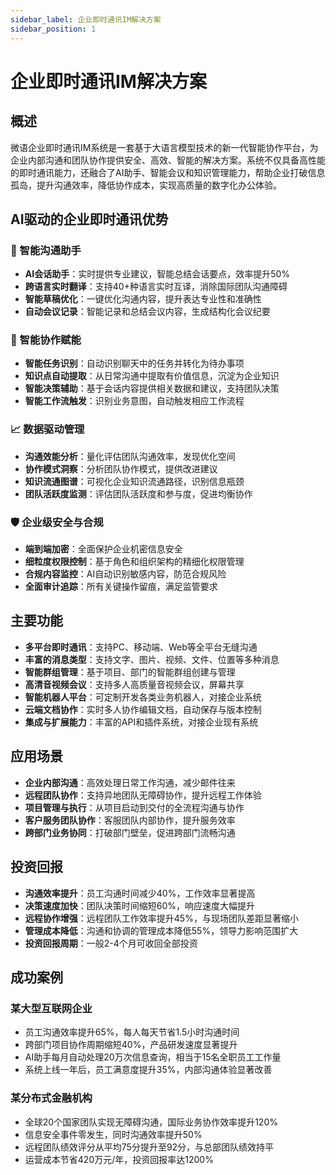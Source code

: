 ```yaml
---
sidebar_label: 企业即时通讯IM解决方案
sidebar_position: 1
---
```


# 企业即时通讯IM解决方案

## 概述

微语企业即时通讯IM系统是一套基于大语言模型技术的新一代智能协作平台，为企业内部沟通和团队协作提供安全、高效、智能的解决方案。系统不仅具备高性能的即时通讯能力，还融合了AI助手、智能会议和知识管理能力，帮助企业打破信息孤岛，提升沟通效率，降低协作成本，实现高质量的数字化办公体验。

## AI驱动的企业即时通讯优势

### 💬 智能沟通助手

- **AI会话助手**：实时提供专业建议，智能总结会话要点，效率提升50%
- **跨语言实时翻译**：支持40+种语言实时互译，消除国际团队沟通障碍
- **智能草稿优化**：一键优化沟通内容，提升表达专业性和准确性
- **自动会议记录**：智能记录和总结会议内容，生成结构化会议纪要

### 🔗 智能协作赋能

- **智能任务识别**：自动识别聊天中的任务并转化为待办事项
- **知识点自动提取**：从日常沟通中提取有价值信息，沉淀为企业知识
- **智能决策辅助**：基于会话内容提供相关数据和建议，支持团队决策
- **智能工作流触发**：识别业务意图，自动触发相应工作流程

### 📈 数据驱动管理

- **沟通效能分析**：量化评估团队沟通效率，发现优化空间
- **协作模式洞察**：分析团队协作模式，提供改进建议
- **知识流通图谱**：可视化企业知识流通路径，识别信息瓶颈
- **团队活跃度监测**：评估团队活跃度和参与度，促进均衡协作

### 🛡️ 企业级安全与合规

- **端到端加密**：全面保护企业机密信息安全
- **细粒度权限控制**：基于角色和组织架构的精细化权限管理
- **合规内容监控**：AI自动识别敏感内容，防范合规风险
- **全面审计追踪**：所有关键操作留痕，满足监管要求

## 主要功能

- **多平台即时通讯**：支持PC、移动端、Web等全平台无缝沟通
- **丰富的消息类型**：支持文字、图片、视频、文件、位置等多种消息
- **智能群组管理**：基于项目、部门的智能群组创建与管理
- **高清音视频会议**：支持多人高质量音视频会议，屏幕共享
- **智能机器人平台**：可定制开发各类业务机器人，对接企业系统
- **云端文档协作**：实时多人协作编辑文档，自动保存与版本控制
- **集成与扩展能力**：丰富的API和插件系统，对接企业现有系统

## 应用场景

- **企业内部沟通**：高效处理日常工作沟通，减少邮件往来
- **远程团队协作**：支持异地团队无障碍协作，提升远程工作体验
- **项目管理与执行**：从项目启动到交付的全流程沟通与协作
- **客户服务团队协作**：客服团队内部协作，提升服务效率
- **跨部门业务协同**：打破部门壁垒，促进跨部门流畅沟通

## 投资回报

- **沟通效率提升**：员工沟通时间减少40%，工作效率显著提高
- **决策速度加快**：团队决策时间缩短60%，响应速度大幅提升
- **远程协作增强**：远程团队工作效率提升45%，与现场团队差距显著缩小
- **管理成本降低**：沟通和协调的管理成本降低55%，领导力影响范围扩大
- **投资回报周期**：一般2-4个月可收回全部投资

## 成功案例

### 某大型互联网企业

- 员工沟通效率提升65%，每人每天节省1.5小时沟通时间
- 跨部门项目协作周期缩短40%，产品研发速度显著提升
- AI助手每月自动处理20万次信息查询，相当于15名全职员工工作量
- 系统上线一年后，员工满意度提升35%，内部沟通体验显著改善

### 某分布式金融机构

- 全球20个国家团队实现无障碍沟通，国际业务协作效率提升120%
- 信息安全事件零发生，同时沟通效率提升50%
- 远程团队绩效评分从平均75分提升至92分，与总部团队绩效持平
- 运营成本节省420万元/年，投资回报率达1200%
